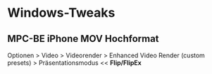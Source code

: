 # Windows-Tweaks
## MPC-BE iPhone MOV Hochformat
Optionen > Video > Videorender > Enhanced Video Render (custom presets) > Präsentationsmodus << **Flip/FlipEx**
